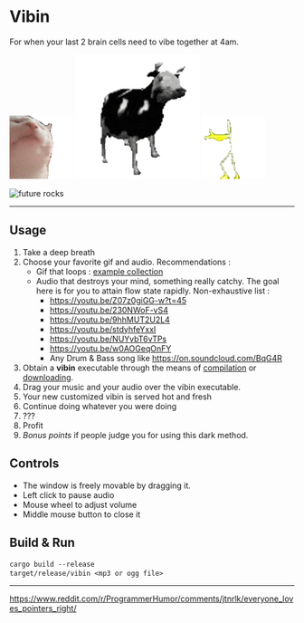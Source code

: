 # Vibin

For when your last 2 brain cells need to vibe together at 4am.

![cat vibing](gifs/cat.gif)
![polish cow](gifs/polish_cow.gif)
![dance](gifs/dance.gif)

![future rocks](gifs/mirai.gif)

---

## Usage

1. Take a deep breath
2. Choose your favorite gif and audio. Recommendations :
    * Gif that loops : [example collection](https://github.com/Gui-Yom/vibin/tree/master/gifs)
    * Audio that destroys your mind, something really catchy. The goal here is for you to attain flow state rapidly.
      Non-exhaustive list :
        * https://youtu.be/Z07z0giGG-w?t=45
        * https://youtu.be/230NWoF-vS4
        * https://youtu.be/9hhMUT2U2L4
        * https://youtu.be/stdyhfeYxxI
        * https://youtu.be/NUYvbT6vTPs
        * https://youtu.be/w0AOGeqOnFY
        * Any Drum & Bass song like https://on.soundcloud.com/BqG4R
3. Obtain a **vibin** executable through the means of [compilation](#build--run)
   or [downloading](https://github.com/Gui-Yom/vibin/releases).
4. Drag your music and your audio over the vibin executable.
5. Your new customized vibin is served hot and fresh
6. Continue doing whatever you were doing
7. ???
8. Profit
9. *Bonus points* if people judge you for using this dark method.

## Controls

- The window is freely movable by dragging it.
- Left click to pause audio
- Mouse wheel to adjust volume
- Middle mouse button to close it

## Build & Run

```shell
cargo build --release
target/release/vibin <mp3 or ogg file>
```

---

https://www.reddit.com/r/ProgrammerHumor/comments/jtnrlk/everyone_loves_pointers_right/
